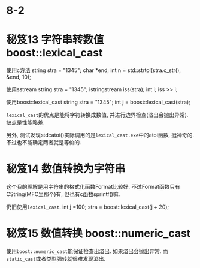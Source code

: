 # 8-2

# 秘笈13 字符串转数值 boost::lexical_cast

使用c方法
	string stra = "1345";
	char *end;
	int n = std::strtol(stra.c_str(), &end, 10);

使用sstream
	string stra = "1345";
	istringstream iss(stra);
	int i;
	iss >> i;

使用boost::lexical_cast
	string stra = "1345";
	int j = boost::lexical_cast<int>(stra);

`lexical_cast`的优点是能将字符转换成数值, 并进行边界检查(溢出会抛出异常). 缺点是性能略差.

另外, 测试发现std::atoi()实际调用的是`lexical_cast.exe`中的atoi函数, 挺神奇的. 不过也不能确定两者就是等价的.

# 秘笈14 数值转换为字符串

这个我的理解是用字符串的格式化函数Format比较好.
不过Format函数只有CString(MFC里那个)有, 但也有c函数sprintf()嘛.

仍旧使用`lexical_cast`.
    int j =100;
	stra = boost::lexical_cast<string>(j + 20);

# 秘笈15 数值转换 boost::numeric_cast

使用`boost::numeric_cast`能保证检查出溢出. 如果溢出会抛出异常.
而`static_cast`或者类型强转就很难发现溢出.



